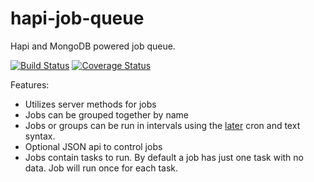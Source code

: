 # hapi-job-queue
Hapi and MongoDB powered job queue.

[![Build Status](https://travis-ci.org/dawnerd/hapi-job-queue.svg?branch=master)](https://travis-ci.org/dawnerd/hapi-job-queue)
[![Coverage Status](https://coveralls.io/repos/dawnerd/hapi-job-queue/badge.svg?branch=master)](https://coveralls.io/r/dawnerd/hapi-job-queue?branch=master)


Features:

 - Utilizes server methods for jobs
 - Jobs can be grouped together by name
 - Jobs or groups can be run in intervals using the [later](http://bunkat.github.io/later/parsers.html#cron) cron and text syntax.
 - Optional JSON api to control jobs
 - Jobs contain tasks to run. By default a job has just one task with no data. Job will run once for each task.
